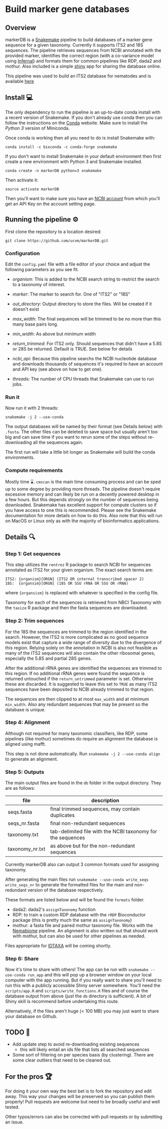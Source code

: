 # Build marker gene databases

## Overview

markerDB is a [Snakemake](https://snakemake.readthedocs.io/en/stable/) pipeline to build databases of a marker gene sequence for a given taxonomy.  Currently it supports ITS2 and 18S sequences.  The pipeline retrieves sequences from NCBI annotated with the provided marker, identifies the correct region (with a co-variance model using [Infernal](http://eddylab.org/infernal/)) and formats them for common pipelines like RDP, dada2 and mothur. Also included is a simple [shiny](https://shiny.rstudio.com/) app for sharing the database online.

This pipeline was used to build an ITS2 database for nematodes and is available [here](https://cooperia.chgi.ucalgary.ca/Nematode_ITS2/)

## Install :computer:

The only dependency to run the pipeline is an up-to-date conda install with a recent version of Snakemake.  If you don't already use conda then you can follow the instructions on the [Conda](https://conda.io/docs/user-guide/install/index.html) website.  Make sure to install the *Python 3* version of Miniconda.

Once conda is working then all you need to do is install Snakemake with:

```
conda install -c bioconda -c conda-forge snakemake
```

If you don't want to install Snakemake in your default environment then first create a new environment with Python 3 and Snakemake installed.

```
conda create -n markerDB python=3 snakemake
```

Then activate it:

```
source activate markerDB
```

Then you'll want to make sure you have an [NCBI account](https://www.ncbi.nlm.nih.gov/account/) from which you'll get an API Key on the account setting page.

## Running the pipeline :gear: 

First clone the repository to a location desired:

```
git clone https://github.com/ucvm/markerDB.git
```

### Configuration

Edit the `config.yaml` file with a file editor of your choice and adjust the following parameters as you see fit.

* *organism*: This is added to the NCBI search string to restrict the search to a taxonomy of interest.

* *marker*: The marker to search for.  One of "ITS2" or "18S"

* *out_directory*: Output directory to store the files.  Will be created if it doesn't exist

* *max_width*: The final sequences will be trimmed to be no more than this many base pairs long.

* *min_width*: As above but minimum width

* *return_trimmed*: For ITS2 only.  Should sequences that didn't have a 5.8S or 28S be returned.  Default is TRUE.  See below for details

* *ncbi_api*: Because this pipeline searchs the NCBI nucleotide database and downloads thousands of sequences it's required to have an account and API key (see above on how to get one).

* *threads*: The number of CPU threads that Snakemake can use to run jobs.

### Run it

Now run it with 2 threads:

```
snakemake -j 2 --use-conda
```

The output databases will be named by their format (see Details below) with `.fasta`.  The other files can be deleted to save space but usually aren't too big and can save time if you want to rerun some of the steps without re-downloading all the sequences again.

The first run will take a little bit longer as Snakemake will build the conda environments.  

### Compute requirements

Mostly time :hourglass:.  `cmscan` is the main time consuming process and can be sped up to some degree by providing more threads. The pipeline doesn't require excessive memory and can likely be run on a decently powered desktop in a few hours. But this depends strongly on the number of sequences being downloaded. Snakemake has excellent support for compute clusters so if you have access to one this is recommended.  Please see the Snakemake documentation for more details on how to do this.  Also note that this will run on MacOS or Linux only as with the majority of bioinformatics applications.


## Details :mag:

### Step 1: Get sequences

This step utilizes the `rentrez` R package to search NCBI for sequences annotated as ITS2 for your given organism.  The exact search terms are:

```
ITS2: {organism}[ORGN] (ITS2 OR internal transcribed spacer 2)
18S:  {organsim}[ORGN] (18S OR SSU rRNA OR SSU OR rRNA)
```

where `{organsism}` is replaced with whatever is specified in the config file.

Taxonomy for each of the sequences is retrieved from NBCI Taxonomy with the `taxize` R package and then the fasta sequences are downloaded.

### Step 2: Trim sequences

For the 18S the sequences are trimmed to the region identified in the search.  However, the ITS2 is more complicated as no good sequence models exist that capture a wide range of diversity due to the divergence of this region.  Relying solely on the annotation in NCBI is also not feasible as many of the ITS2 sequences will also contain the other ribosomal genes, especially the 5.8S and partial 28S genes.  

After the additional rRNA genes are identified the sequences are trimmed to this region.  If no additional rRNA genes were found the sequence is returned untouched if the `return_untrimmed` parameter is set.  Otherwise these are discarded.  It is suggested to leave this set to `TRUE` as many ITS2 sequences have been deposited to NCBI already trimmed to that region.

The sequences are then clipped to at most `max_width` and at minimum `min_width`.  Also any redundant sequences that may be present so the database is unique.

### Step 4: Alignment

Although not required for many taxonomic classifiers, like RDP, some pipelines (like mothur) sometimes do require an alignment the database is aligned using mafft.  

This step is not done automatically.  Run `snakemake -j 2 --use-conda align` to generate an alignment. 

### Step 5:  Outputs

The main output files are found in the `db` folder in the output directory.  They are as follows:

| file            | description                                                 |
|-----------------|-------------------------------------------------------------|
| seqs.fasta      | final trimmed sequences, may contain duplicates             |
| seqs_nr.fasta   | final non-redundant sequences                               |
| taxonomy.txt    | tab-delimited file with the NCBI taxonomy for the sequences |
| taxonomy_nr.txt | as above but for the non-redundant sequences                |


Currently markerDB also can output 3 common formats used for assigning taxonomy.  

After generating the main files run `snakemake --use-conda write_seqs write_seqs_nr` to generate the formatted files for the main and non-redundant version of the database respectively.

These formats are listed below and will be found the `formats` folder.

* dada2: dada2's `assignTaxonomy` function
* RDP: to train a custom RDP database with the `rRDP` Bioconductor package (this is pretty much the same as `assignTaxonomy`)
* mothur: a fasta file and paired mothur taxonomy file.  Works with the [Nemabiome](https://www.nemabiome.ca/) pipeline.  An alignment is also written out that should work with mothur, but can also be used for other pipelines as needed.

Files appropriate for [IDTAXA](https://microbiomejournal.biomedcentral.com/articles/10.1186/s40168-018-0521-5) will be coming shortly.

### Step 6: Share

Now it's time to share with others!  The app can be run with `snakemake --use-conda run_app` and this will pop up a browser window on your local computer with the app running.  But if you really want to share you'll need to run this with a publicly accessible Shiny server somewhere.  You'll need the `scripts/app.R` and `scripts/write_functions.R` files and of course the database output from above (just the `db` directory is sufficient).  A bit of Shiny skill is recommend before undertaking this route.

Alternatively, if the files aren't huge (< 100 MB) you may just want to share your database on Github.

## TODO :hammer:

* Add update step to avoid re-downloading existing sequences
  - this will likely entail an ids file that lists all searched sequences
* Some sort of filtering on per species basis (by clustering).  There are some clear outliers that need to be cleaned out.

## For the pros :trophy:

For doing it your own way the best bet is to fork the repository and edit away.  This way your changes will be preserved so you can publish them properly!  Pull requests are welcome but need to be broadly useful and well tested.

Other typos/errors can also be corrected with pull requests or by submitting an issue.







